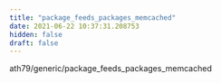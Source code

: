 ```yaml
---
title: "package_feeds_packages_memcached"
date: 2021-06-22 10:37:31.208753
hidden: false
draft: false
---
```


ath79/generic/package_feeds_packages_memcached

